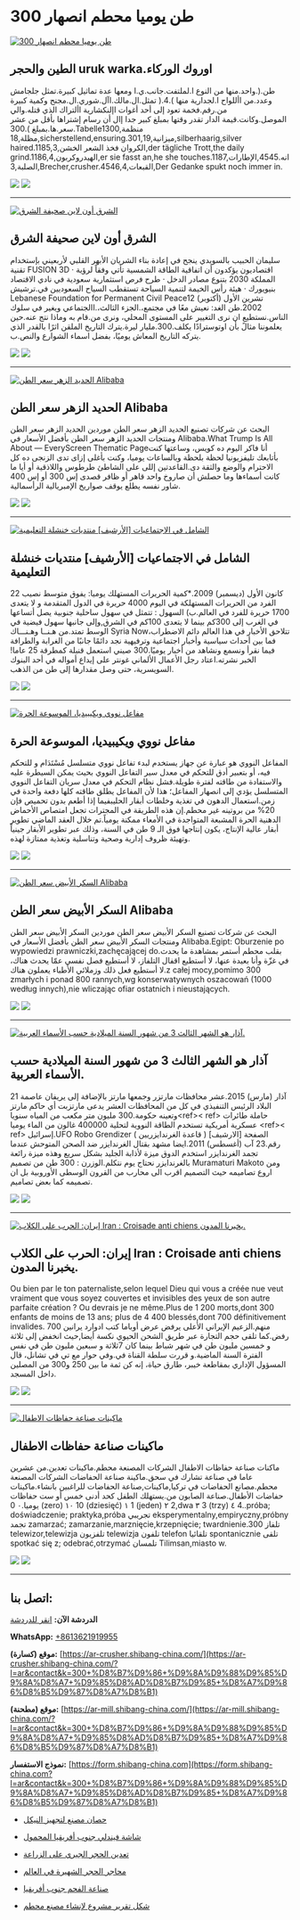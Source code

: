 # 300 طن يوميا محطم انصهار

<a href="https://swt.shibang-china.com/?l=ar&img&k=300+%D8%B7%D9%86+%D9%8A%D9%88%D9%85%D9%8A%D8%A7+%D9%85%D8%AD%D8%B7%D9%85+%D8%A7%D9%86%D8%B5%D9%87%D8%A7%D8%B1" target="_blank">![300 طن يوميا محطم انصهار](http://static.shibang-china.com/all-800x300/1443.jpg)</a>

## الطين والحجر uruk warka.اوروك الوركاء
طن.(.واحد.منها من النوع ا.لملتفت.جانب.ي.ا ومعها عدة تماثيل كبيرة.تمثل جلجامش وعدد.من األلواح ا.لجدارية منها ).4.( تمثل.ال.مالك.اآل.شوري.ال.مجنح وكمية كبيرة من.رقم.فخمة تعود إلى أحد أغوات اإلنكشارية األتراك الذي قتله.والي الموصل.وكانت.قيمة الدار تقدر وقتها بمبلغ كبير جدا إال أن رسام إشتراها بأقل من عشر سعر.ها.بمبلغ ).300.Tabelle1300,منظمة مظلة,18,sicherstellend,ensuring.301,ميزانية,19,silberhaarig,silver haired.1185,الكروان فخذ الشعر الخشن,3,der tägliche Trott,the daily grind.1186,الهيدروكربون,4,er sie fasst an,he she touches.1187,انه.4545,الإطارات الصلبة,3,Brecher,crusher.4546,القبعات,4,Der Gedanke spukt noch immer in.


<a href="https://whatsapp.shibangsoft.com/WhatsApp.php" target="_blank" title="WhatsApp">![](http://static.shibang-china.com/icon/whatsapp.png)</a> <a href="https://swt.shibang-china.com/?l=ar&icon&k=300+%D8%B7%D9%86+%D9%8A%D9%88%D9%85%D9%8A%D8%A7+%D9%85%D8%AD%D8%B7%D9%85+%D8%A7%D9%86%D8%B5%D9%87%D8%A7%D8%B1" target="_blank">![](http://static.shibang-china.com/icon/chat-ar.png)</a>

---

<a href="https://swt.shibang-china.com/?l=ar&img&k=300+%D8%B7%D9%86+%D9%8A%D9%88%D9%85%D9%8A%D8%A7+%D9%85%D8%AD%D8%B7%D9%85+%D8%A7%D9%86%D8%B5%D9%87%D8%A7%D8%B1" target="_blank">![الشرق أون لاين صحيفة الشرق](http://static.shibang-china.com/all-800x300/1189.jpg)</a>

## الشرق أون لاين صحيفة الشرق
سليمان الحبيب بالسويدي ينجح في إعادة بناء الشريان الأبهر القلبي لأربعيني بإستخدام تقنية FUSION 3D &middot; اقتصاديون يؤكدون أن اتفاقية الطاقة الشمسية تأتي وفقاً لرؤية المملكة 2030 بتنوع مصادر الدخل &middot; طرح فرص استثمارية سعودية في نادي الاقتصاد بنيويورك &middot; هيئة رأس الخيمة لتنمية السياحة تستقطب السياح السعوديين في.ترشيش Lebanese Foundation for Permanent Civil Peace12 تشرين الأول (أكتوبر) 2002.طن الغد: نعيش معًا في مجتمع،.الجزء الثالث،.االجتماعي ويغير في سلوك الناس.نستطيع ان نرى التغيير على المستوى المحلي، ونرى من.قام به وماذا نتج عنه.حين يعلموننا مثالً بأن اوتوسترادًا يكلف.300.مليار ليرة.يترك التاريخ الملقن اثرًا بالقدر الذي يتركه التاريخ المعاش يوميًا، بفضل اسماء الشوارع والنص.ب.


<a href="https://whatsapp.shibangsoft.com/WhatsApp.php" target="_blank" title="WhatsApp">![](http://static.shibang-china.com/icon/whatsapp.png)</a> <a href="https://swt.shibang-china.com/?l=ar&icon&k=300+%D8%B7%D9%86+%D9%8A%D9%88%D9%85%D9%8A%D8%A7+%D9%85%D8%AD%D8%B7%D9%85+%D8%A7%D9%86%D8%B5%D9%87%D8%A7%D8%B1" target="_blank">![](http://static.shibang-china.com/icon/chat-ar.png)</a>

---

<a href="https://swt.shibang-china.com/?l=ar&img&k=300+%D8%B7%D9%86+%D9%8A%D9%88%D9%85%D9%8A%D8%A7+%D9%85%D8%AD%D8%B7%D9%85+%D8%A7%D9%86%D8%B5%D9%87%D8%A7%D8%B1" target="_blank">![الحديد الزهر سعر الطن Alibaba](http://static.shibang-china.com/all-800x300/1130.jpg)</a>

## الحديد الزهر سعر الطن Alibaba
البحث عن شركات تصنيع الحديد الزهر سعر الطن موردين الحديد الزهر سعر الطن ومنتجات الحديد الزهر سعر الطن بأفضل الأسعار في Alibaba.What Trump Is All About — EveryScreen Thematic Pageأنا فاكر اليوم ده كويس، وساعتها كنت بأتابعك تليفزيونيا لحظة بلحظة وبالساعات يوميا، وكنت بأغلى إزاى تدى الزنجى ده كل الاحترام والوضع والثقة دى.القاعدتين إللى على الشاطئ طرطوس واللاذقية أو أيا ما كانت أسماءها وما حصلش أن صاروخ واحد قاهر أو ظافر قصدى إس 300 أو إس 400 شاور نفسه يطلع يوقف صواريخ الإمبريالية الرأسمالية.


<a href="https://whatsapp.shibangsoft.com/WhatsApp.php" target="_blank" title="WhatsApp">![](http://static.shibang-china.com/icon/whatsapp.png)</a> <a href="https://swt.shibang-china.com/?l=ar&icon&k=300+%D8%B7%D9%86+%D9%8A%D9%88%D9%85%D9%8A%D8%A7+%D9%85%D8%AD%D8%B7%D9%85+%D8%A7%D9%86%D8%B5%D9%87%D8%A7%D8%B1" target="_blank">![](http://static.shibang-china.com/icon/chat-ar.png)</a>

---

<a href="https://swt.shibang-china.com/?l=ar&img&k=300+%D8%B7%D9%86+%D9%8A%D9%88%D9%85%D9%8A%D8%A7+%D9%85%D8%AD%D8%B7%D9%85+%D8%A7%D9%86%D8%B5%D9%87%D8%A7%D8%B1" target="_blank">![الشامل في الاجتماعيات [الأرشيف] منتديات خنشلة التعليمية](http://static.shibang-china.com/all-800x300/1148.jpg)</a>

## الشامل في الاجتماعيات [الأرشيف] منتديات خنشلة التعليمية
22 كانون الأول (ديسمبر) 2009.*كمية الحريرات المستهلك يوميا: يفوق متوسط نصيب الفرد من الحريرات المستهلكة في اليوم 4000 حريرة في الدول المتقدمة و لا يتعدى 1700 حريرة للفرد في العالم.ب) السهول : تتمثل في سهول ساحلية جنوبية يصل أتساعها في الغرب إلى 300كم بينما لا يتعدى 100كم في الشرق,وإلى جانبها سهول فيضية في الوسط تمتد.من هـنــا وهـنـــاك Syria Nowتتلاحق الأخبار في هذا العالم دائم الاضطراب، فما بين أحداث سياسية وأخبار اجتماعية وترفيهية نجد دائمًا جانبًا من الغرابة والطرافة فيما نقرأ ونسمع ونشاهد من أخبار يوميًا.300 صيني استعمل قنبلة كمطرقة 25 عاما! الخبر نشرته.اعتاد رجل الأعمال الألماني غونتر على إيداع أمواله في أحد البنوك السويسرية، حتى وصل مقدارها إلى طن من الذهب.


<a href="https://whatsapp.shibangsoft.com/WhatsApp.php" target="_blank" title="WhatsApp">![](http://static.shibang-china.com/icon/whatsapp.png)</a> <a href="https://swt.shibang-china.com/?l=ar&icon&k=300+%D8%B7%D9%86+%D9%8A%D9%88%D9%85%D9%8A%D8%A7+%D9%85%D8%AD%D8%B7%D9%85+%D8%A7%D9%86%D8%B5%D9%87%D8%A7%D8%B1" target="_blank">![](http://static.shibang-china.com/icon/chat-ar.png)</a>

---

<a href="https://swt.shibang-china.com/?l=ar&img&k=300+%D8%B7%D9%86+%D9%8A%D9%88%D9%85%D9%8A%D8%A7+%D9%85%D8%AD%D8%B7%D9%85+%D8%A7%D9%86%D8%B5%D9%87%D8%A7%D8%B1" target="_blank">![مفاعل نووي ويكيبيديا، الموسوعة الحرة](http://static.shibang-china.com/all-800x300/301.jpg)</a>

## مفاعل نووي ويكيبيديا، الموسوعة الحرة
المفاعل النووي هو عبارة عن جهاز يستخدم لبدء تفاعل نووي متسلسل مُسْتَدَام و للتحكم فيه، أو بتعبير أدق للتحكم في معدل سير التفاعل النووي بحيث يمكن السيطرة عليه والاستفادة من طاقته لفترة طويلة.فشل نظام التحكم في معدل سريان التفاعل النووي المتسلسل يؤدي إلى انصهار المفاعل؛ هذا لأن المفاعل يطلق طاقته كلها دفعة واحدة في زمن.استعمال الدهون في تغذية وخلطات أبقار الحليبفيما إذا أطعم بدون تحميص فإن 20% من بروتينه غير محطم.إن هذه الطريقة في المجترات تجعل امتصاص الأحماض الدهنية الحرة المشبعة المتواجدة في الأمعاء ممكنة يومياً.تم خلال العقد الماضي تطوير أبقار عالية الإنتاج، يكون إنتاجها فوق الـ 9 طن في السنة، وذلك عبر تطوير الأبقار جينياً وتهيئة ظروف إدارية وصحية وتناسلية وتغذية ممتازة لهذه.


<a href="https://whatsapp.shibangsoft.com/WhatsApp.php" target="_blank" title="WhatsApp">![](http://static.shibang-china.com/icon/whatsapp.png)</a> <a href="https://swt.shibang-china.com/?l=ar&icon&k=300+%D8%B7%D9%86+%D9%8A%D9%88%D9%85%D9%8A%D8%A7+%D9%85%D8%AD%D8%B7%D9%85+%D8%A7%D9%86%D8%B5%D9%87%D8%A7%D8%B1" target="_blank">![](http://static.shibang-china.com/icon/chat-ar.png)</a>

---

<a href="https://swt.shibang-china.com/?l=ar&img&k=300+%D8%B7%D9%86+%D9%8A%D9%88%D9%85%D9%8A%D8%A7+%D9%85%D8%AD%D8%B7%D9%85+%D8%A7%D9%86%D8%B5%D9%87%D8%A7%D8%B1" target="_blank">![السكر الأبيض سعر الطن Alibaba](http://static.shibang-china.com/all-800x300/1389.jpg)</a>

## السكر الأبيض سعر الطن Alibaba
البحث عن شركات تصنيع السكر الأبيض سعر الطن موردين السكر الأبيض سعر الطن ومنتجات السكر الأبيض سعر الطن بأفضل الأسعار في Alibaba.Egipt: Oburzenie po wypowiedzi prawniczki,zachęcającej do.بقلب محطم أستمر بمشاهدة ما يحدث في غزّة وأنا بعيدة عنها، لا أستطيع اقفال التلفاز، لا أستطيع فصل نفسي عمّا يحدث هناك، لا أستطيع فعل ذلك وزملائي الأطباء يعملون هناك.z całej mocy,pomimo 300 zmarłych i ponad 800 rannych,wg konserwatywnych oszacowań (1000 według innych),nie wliczając ofiar ostatnich i nieustających.


<a href="https://whatsapp.shibangsoft.com/WhatsApp.php" target="_blank" title="WhatsApp">![](http://static.shibang-china.com/icon/whatsapp.png)</a> <a href="https://swt.shibang-china.com/?l=ar&icon&k=300+%D8%B7%D9%86+%D9%8A%D9%88%D9%85%D9%8A%D8%A7+%D9%85%D8%AD%D8%B7%D9%85+%D8%A7%D9%86%D8%B5%D9%87%D8%A7%D8%B1" target="_blank">![](http://static.shibang-china.com/icon/chat-ar.png)</a>

---

<a href="https://swt.shibang-china.com/?l=ar&img&k=300+%D8%B7%D9%86+%D9%8A%D9%88%D9%85%D9%8A%D8%A7+%D9%85%D8%AD%D8%B7%D9%85+%D8%A7%D9%86%D8%B5%D9%87%D8%A7%D8%B1" target="_blank">![آذار هو الشهر الثالث 3 من شهور السنة الميلادية حسب الأسماء العربية.](http://static.shibang-china.com/all-800x300/1042.jpg)</a>

## آذار هو الشهر الثالث 3 من شهور السنة الميلادية حسب الأسماء العربية.
21 آذار (مارس) 2015.عشر محافظات مارتزر وجمعها مارتز بالإضافة إلى يريفان عاصمة البلاد الرئيس التنفيذي في كل من المحافظات العشر يدعى مارتزبت أي حاكم مارتز وتعينه حكومة.300 مليون متر مكعب من المياه سنويا&lt;ref&gt;&lt; ref&gt; حاملة طائرات عسكرية أمريكية تستخدم الطاقة النووية لتحلية 400000 غالون من الماء يوميا &lt;ref&gt;&lt; ref&gt; إسرائيل.UFO Robo Grendizer ( قاعدة الغرندايزريين ) [الارشيف] الصفحة رقم.23 آب (أغسطس) 2011.ايضا مشهد بقتال الغرندايزر ضد الصحن المتوحش عندما تجمد الغرندايزر استخدم الدوق ميزة لأذابة الجليد بشكل سريع وهذه ميزة رائعة بالغرندايزر نحتاج يوم نتكلم.الوزرن : 300 طن من تصميم Muramaturi Makoto ومن اروع تصاميمه حيث التصميم اقرب الى محارب من القرون الوسطى الأوروبية بل ان تصميمه كما بعض تصاميم.


<a href="https://whatsapp.shibangsoft.com/WhatsApp.php" target="_blank" title="WhatsApp">![](http://static.shibang-china.com/icon/whatsapp.png)</a> <a href="https://swt.shibang-china.com/?l=ar&icon&k=300+%D8%B7%D9%86+%D9%8A%D9%88%D9%85%D9%8A%D8%A7+%D9%85%D8%AD%D8%B7%D9%85+%D8%A7%D9%86%D8%B5%D9%87%D8%A7%D8%B1" target="_blank">![](http://static.shibang-china.com/icon/chat-ar.png)</a>

---

<a href="https://swt.shibang-china.com/?l=ar&img&k=300+%D8%B7%D9%86+%D9%8A%D9%88%D9%85%D9%8A%D8%A7+%D9%85%D8%AD%D8%B7%D9%85+%D8%A7%D9%86%D8%B5%D9%87%D8%A7%D8%B1" target="_blank">![إيران: الحرب على الكلاب Iran : Croisade anti chiens يخبرنا المدون.](http://static.shibang-china.com/all-800x300/1517.jpg)</a>

## إيران: الحرب على الكلاب Iran : Croisade anti chiens يخبرنا المدون.
Ou bien par le ton paternaliste,selon lequel Dieu qui vous a créée nue veut vraiment que vous soyez couvertes et invisibles des yeux de son autre parfaite création ? Ou devrais je ne même.Plus de 1 200 morts,dont 300 enfants de moins de 13 ans; plus de 4 400 blessés,dont 700 définitivement invalides. 700 منهم.الزعيم الإيراني الأعلى يرفض عرض أوباما كتب ادوارد يرانين رفض.كما تلقى حجم التجارة عبر طريق الشحن الحيوي نكسة أيضا,حيث انخفض إلى ثلاثة و خمسين مليون طن في شهر شباط بينما كان 7ثلاثة و سبعين مليون طن في نفس الفترة السنة الماضية.و قررت سلطة القناة في.وفي حوار مع تي في تشانل، قال المسؤول الإداري بمقاطعة خيبر، طارق حياة، إنه كن ثمة ما بين 250 و300 من المصلين داخل المسجد.


<a href="https://whatsapp.shibangsoft.com/WhatsApp.php" target="_blank" title="WhatsApp">![](http://static.shibang-china.com/icon/whatsapp.png)</a> <a href="https://swt.shibang-china.com/?l=ar&icon&k=300+%D8%B7%D9%86+%D9%8A%D9%88%D9%85%D9%8A%D8%A7+%D9%85%D8%AD%D8%B7%D9%85+%D8%A7%D9%86%D8%B5%D9%87%D8%A7%D8%B1" target="_blank">![](http://static.shibang-china.com/icon/chat-ar.png)</a>

---

<a href="https://swt.shibang-china.com/?l=ar&img&k=300+%D8%B7%D9%86+%D9%8A%D9%88%D9%85%D9%8A%D8%A7+%D9%85%D8%AD%D8%B7%D9%85+%D8%A7%D9%86%D8%B5%D9%87%D8%A7%D8%B1" target="_blank">![ماكينات صناعة حفاظات الاطفال](http://static.shibang-china.com/all-800x300/691.jpg)</a>

## ماكينات صناعة حفاظات الاطفال
ماكنات صناعة حفاظات الاطفال الشركات المصنعة محطم.ماكينات تعدين.من عشرين عاما في صناعة تشارك في سحق.ماكينة صناعة الحفاضات الشركات المصنعة محطم.مصانع الحفاضات في تركيا,ماكينات,صناعة الحفاضات للراغبين بانشاء.ماكينات حفاضات الأطفال.صناعة الصابون من.يستهلك الطفل كحد أدنى خمس أو ست حفاظات يوميا.٠ 0 (zero) ١٠ 10 (dziesięć) ١ 1 (jeden) ٢ 2,dwa ٣ 3 (trzy) ٤ 4..próba; doświadczenie; praktyka,próba تجريبي eksperymentalny,empiryczny,próbny تجمد zamarzać; zamarzanie,marznięcie,krzepnięcie; twardnienie.300 تلفاز telewizor,telewizja تلفزيون telewizja تلفون telefon تلقائيا spontanicznie تلقى spotkać się z; odebrać,otrzymać تلمسان Tilimsan,miasto w.


<a href="https://whatsapp.shibangsoft.com/WhatsApp.php" target="_blank" title="WhatsApp">![](http://static.shibang-china.com/icon/whatsapp.png)</a> <a href="https://swt.shibang-china.com/?l=ar&icon&k=300+%D8%B7%D9%86+%D9%8A%D9%88%D9%85%D9%8A%D8%A7+%D9%85%D8%AD%D8%B7%D9%85+%D8%A7%D9%86%D8%B5%D9%87%D8%A7%D8%B1" target="_blank">![](http://static.shibang-china.com/icon/chat-ar.png)</a>

---
## اتصل بنا:

**الدردشة الآن:** [انقر للدردشة](https://swt.shibang-china.com?l=ar&contact&k=300+%D8%B7%D9%86+%D9%8A%D9%88%D9%85%D9%8A%D8%A7+%D9%85%D8%AD%D8%B7%D9%85+%D8%A7%D9%86%D8%B5%D9%87%D8%A7%D8%B1)

**WhatsApp:**  [+8613621919955](https://whatsapp.shibangsoft.com/WhatsApp.php)

**موقع (كسارة):** [https://ar-crusher.shibang-china.com/](https://ar-crusher.shibang-china.com/?l=ar&contact&k=300+%D8%B7%D9%86+%D9%8A%D9%88%D9%85%D9%8A%D8%A7+%D9%85%D8%AD%D8%B7%D9%85+%D8%A7%D9%86%D8%B5%D9%87%D8%A7%D8%B1)

**موقع (مطحنة):** [https://ar-mill.shibang-china.com/](https://ar-mill.shibang-china.com/?l=ar&contact&k=300+%D8%B7%D9%86+%D9%8A%D9%88%D9%85%D9%8A%D8%A7+%D9%85%D8%AD%D8%B7%D9%85+%D8%A7%D9%86%D8%B5%D9%87%D8%A7%D8%B1)

**نموذج الاستفسار:** [https://form.shibang-china.com](https://form.shibang-china.com?l=ar&contact&k=300+%D8%B7%D9%86+%D9%8A%D9%88%D9%85%D9%8A%D8%A7+%D9%85%D8%AD%D8%B7%D9%85+%D8%A7%D9%86%D8%B5%D9%87%D8%A7%D8%B1)

* [حصان مصنع لتجهيز النيكل](../27/%D8%AD%D8%B5%D8%A7%D9%86%20%D9%85%D8%B5%D9%86%D8%B9%20%D9%84%D8%AA%D8%AC%D9%87%D9%8A%D8%B2%20%D8%A7%D9%84%D9%86%D9%8A%D9%83%D9%84.md)

* [شاشة فيندلي جنوب أفريقيا المحمول](../27/%D8%B4%D8%A7%D8%B4%D8%A9%20%D9%81%D9%8A%D9%86%D8%AF%D9%84%D9%8A%20%D8%AC%D9%86%D9%88%D8%A8%20%D8%A3%D9%81%D8%B1%D9%8A%D9%82%D9%8A%D8%A7%20%D8%A7%D9%84%D9%85%D8%AD%D9%85%D9%88%D9%84.md)

* [تعدين الحجر الجيري على الزراعة](../26/%D8%AA%D8%B9%D8%AF%D9%8A%D9%86%20%D8%A7%D9%84%D8%AD%D8%AC%D8%B1%20%D8%A7%D9%84%D8%AC%D9%8A%D8%B1%D9%8A%20%D8%B9%D9%84%D9%89%20%D8%A7%D9%84%D8%B2%D8%B1%D8%A7%D8%B9%D8%A9.md)

* [محاجر الحجر الشهيرة في العالم](../29/%D9%85%D8%AD%D8%A7%D8%AC%D8%B1%20%D8%A7%D9%84%D8%AD%D8%AC%D8%B1%20%D8%A7%D9%84%D8%B4%D9%87%D9%8A%D8%B1%D8%A9%20%D9%81%D9%8A%20%D8%A7%D9%84%D8%B9%D8%A7%D9%84%D9%85.md)

* [صناعة الفحم جنوب أفريقيا](../27/%D8%B5%D9%86%D8%A7%D8%B9%D8%A9%20%D8%A7%D9%84%D9%81%D8%AD%D9%85%20%D8%AC%D9%86%D9%88%D8%A8%20%D8%A3%D9%81%D8%B1%D9%8A%D9%82%D9%8A%D8%A7.md)

* [شكل تقرير مشروع لإنشاء مصنع محطم](../27/%D8%B4%D9%83%D9%84%20%D8%AA%D9%82%D8%B1%D9%8A%D8%B1%20%D9%85%D8%B4%D8%B1%D9%88%D8%B9%20%D9%84%D8%A5%D9%86%D8%B4%D8%A7%D8%A1%20%D9%85%D8%B5%D9%86%D8%B9%20%D9%85%D8%AD%D8%B7%D9%85.md)